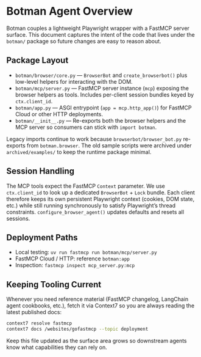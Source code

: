 # Botman Agent Overview

Botman couples a lightweight Playwright wrapper with a FastMCP server surface.
This document captures the intent of the code that lives under the `botman/`
package so future changes are easy to reason about.

## Package Layout

- `botman/browser/core.py` — `BrowserBot` and `create_browserbot()` plus
  low-level helpers for interacting with the DOM.
- `botman/mcp/server.py` — FastMCP server instance (`mcp`) exposing the browser
  helpers as tools.  Includes per-client session bundles keyed by
  `ctx.client_id`.
- `botman/app.py` — ASGI entrypoint (`app = mcp.http_app()`) for FastMCP Cloud
  or other HTTP deployments.
- `botman/__init__.py` — Re-exports both the browser helpers and the MCP server
  so consumers can stick with `import botman`.

Legacy imports continue to work because `browserbot/browser_bot.py` re-exports
from `botman.browser`.  The old sample scripts were archived under
`archived/examples/` to keep the runtime package minimal.

## Session Handling

The MCP tools expect the FastMCP `Context` parameter.  We use
`ctx.client_id` to look up a dedicated `BrowserBot` + `Lock` bundle.  Each
client therefore keeps its own persistent Playwright context (cookies, DOM
state, etc.) while still running synchronously to satisfy Playwright’s thread
constraints.  `configure_browser_agent()` updates defaults and resets all
sessions.

## Deployment Paths

- Local testing: `uv run fastmcp run botman/mcp/server.py`
- FastMCP Cloud / HTTP: reference `botman:app`
- Inspection: `fastmcp inspect mcp_server.py:mcp`

## Keeping Tooling Current

Whenever you need reference material (FastMCP changelog, LangChain agent
cookbooks, etc.), fetch it via Context7 so you are always reading the latest
published docs:

```bash
context7 resolve fastmcp
context7 docs /websites/gofastmcp --topic deployment
```

Keep this file updated as the surface area grows so downstream agents know what
capabilities they can rely on.
